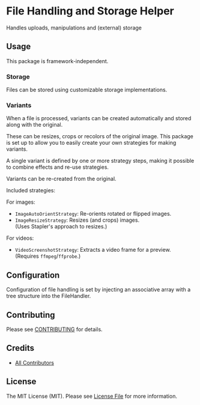 # File Handling and Storage Helper

Handles uploads, manipulations and (external) storage

## Usage

This package is framework-independent. 


### Storage

Files can be stored using customizable storage implementations.

### Variants

When a file is processed, variants can be created automatically and stored along with the original.

These can be resizes, crops or recolors of the original image.
This package is set up to allow you to easily create your own strategies for making variants.

A single variant is defined by one or more strategy steps, making it possible to combine effects and re-use strategies.

Variants can be re-created from the original.

Included strategies:

For images:
- `ImageAutoOrientStrategy`: Re-orients rotated or flipped images.
- `ImageResizeStrategy`: Resizes (and crops) images.  
    (Uses Stapler's approach to resizes.)
    
For videos:
- `VideoScreenshotStrategy`: Extracts a video frame for a preview.  
    (Requires `ffmpeg`/`ffprobe`.)
 

 
## Configuration

Configuration of file handling is set by injecting an associative array with a tree structure into the FileHandler.



## Contributing

Please see [CONTRIBUTING](CONTRIBUTING.md) for details.


## Credits

- [All Contributors][link-contributors]

## License

The MIT License (MIT). Please see [License File](LICENSE.md) for more information.

[ico-version]: https://img.shields.io/packagist/v/czim/laravel-cms-media-module.svg?style=flat-square
[ico-license]: https://img.shields.io/badge/license-MIT-brightgreen.svg?style=flat-square
[ico-downloads]: https://img.shields.io/packagist/dt/czim/laravel-cms-media-module.svg?style=flat-square

[link-packagist]: https://packagist.org/packages/czim/laravel-cms-media-module
[link-downloads]: https://packagist.org/packages/czim/laravel-cms-media-module
[link-author]: https://github.com/czim
[link-contributors]: ../../contributors
